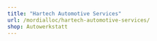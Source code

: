 ```yaml
---
title: "Hartech Automotive Services"
url: /mordialloc/hartech-automotive-services/
shop: Autowerkstatt
---
```

